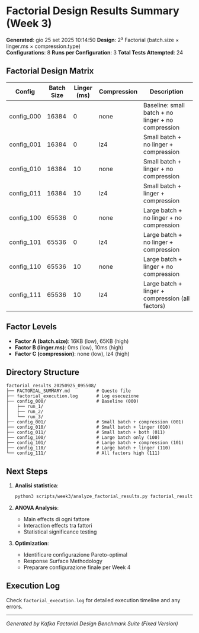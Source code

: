 # Factorial Design Results Summary (Week 3)

**Generated**: gio 25 set 2025 10:14:50
**Design**: 2³ Factorial (batch.size × linger.ms × compression.type)  
**Configurations**: 8
**Runs per Configuration**: 3
**Total Tests Attempted**: 24

## Factorial Design Matrix

| Config | Batch Size | Linger (ms) | Compression | Description |
|--------|------------|-------------|-------------|-------------|
| config_000 | 16384 | 0 | none | Baseline: small batch + no linger + no compression |
| config_001 | 16384 | 0 | lz4 | Small batch + no linger + compression |
| config_010 | 16384 | 10 | none | Small batch + linger + no compression |
| config_011 | 16384 | 10 | lz4 | Small batch + linger + compression |
| config_100 | 65536 | 0 | none | Large batch + no linger + no compression |
| config_101 | 65536 | 0 | lz4 | Large batch + no linger + compression |
| config_110 | 65536 | 10 | none | Large batch + linger + no compression |
| config_111 | 65536 | 10 | lz4 | Large batch + linger + compression (all factors) |

## Factor Levels

- **Factor A (batch.size)**: 16KB (low), 65KB (high)
- **Factor B (linger.ms)**: 0ms (low), 10ms (high)  
- **Factor C (compression)**: none (low), lz4 (high)

## Directory Structure

```
factorial_results_20250925_095508/
├── FACTORIAL_SUMMARY.md          # Questo file
├── factorial_execution.log       # Log esecuzione
├── config_000/                   # Baseline (000)
│   ├── run_1/
│   ├── run_2/
│   └── run_3/
├── config_001/                   # Small batch + compression (001)
├── config_010/                   # Small batch + linger (010)
├── config_011/                   # Small batch + both (011)
├── config_100/                   # Large batch only (100)
├── config_101/                   # Large batch + compression (101)
├── config_110/                   # Large batch + linger (110)
└── config_111/                   # All factors high (111)
```

## Next Steps

1. **Analisi statistica**:
   ```bash
   python3 scripts/week3/analyze_factorial_results.py factorial_results_20250925_095508
   ```

2. **ANOVA Analysis**:
   - Main effects di ogni fattore
   - Interaction effects tra fattori
   - Statistical significance testing

3. **Optimization**:
   - Identificare configurazione Pareto-optimal
   - Response Surface Methodology  
   - Preparare configurazione finale per Week 4

## Execution Log

Check `factorial_execution.log` for detailed execution timeline and any errors.

---
*Generated by Kafka Factorial Design Benchmark Suite (Fixed Version)*
